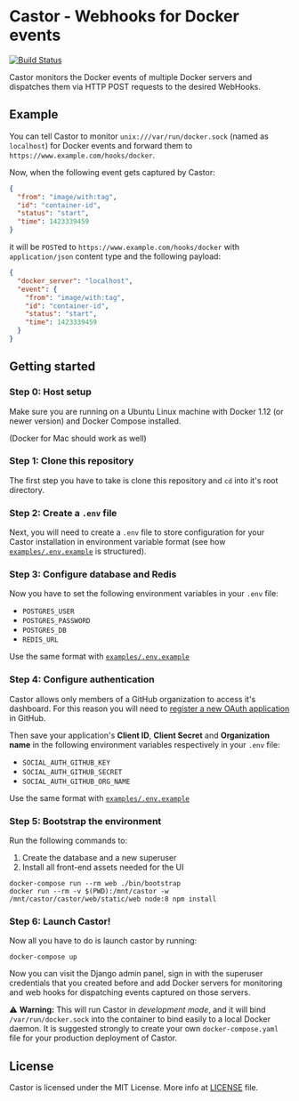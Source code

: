 Castor - Webhooks for Docker events
===================================

[![Build Status](https://travis-ci.org/sourcelair/castor.svg)](https://travis-ci.org/sourcelair/castor)

Castor monitors the Docker events of multiple Docker servers and
dispatches them via HTTP POST requests to the desired WebHooks.

## Example
You can tell Castor to monitor `unix:///var/run/docker.sock` (named as `localhost`) for Docker events and forward them to `https://www.example.com/hooks/docker`.

Now, when the following event gets captured by Castor:

```json
{
  "from": "image/with:tag",
  "id": "container-id",
  "status": "start",
  "time": 1423339459
}
```

it will be `POST`ed to `https://www.example.com/hooks/docker` with `application/json` content type and the following payload:

```json
{
  "docker_server": "localhost",
  "event": {
    "from": "image/with:tag",
    "id": "container-id",
    "status": "start",
    "time": 1423339459
  }
}
```

## Getting started

### Step 0: Host setup
Make sure you are running on a Ubuntu Linux machine with Docker 1.12 (or newer version) and Docker Compose installed.

(Docker for Mac should work as well)

### Step 1: Clone this repository
The first step you have to take is clone this repository and `cd` into it's root directory.

### Step 2: Create a `.env` file
Next, you will need to create a `.env` file to store configuration for your Castor installation in environment variable format (see how [`examples/.env.example`](examples/.env.example) is structured).

### Step 3: Configure database and Redis
Now you have to set the following environment variables in your `.env` file:

- `POSTGRES_USER`
- `POSTGRES_PASSWORD`
- `POSTGRES_DB`
- `REDIS_URL`

Use the same format with [`examples/.env.example`](examples/.env.example)

### Step 4: Configure authentication
Castor allows only members of a GitHub organization to access it's dashboard. For this reason you will need to [register a new OAuth application](https://github.com/settings/applications/new) in GitHub.

Then save your application's **Client ID**, **Client Secret** and **Organization name** in the following environment variables respectively in your `.env` file:

- `SOCIAL_AUTH_GITHUB_KEY`
- `SOCIAL_AUTH_GITHUB_SECRET`
- `SOCIAL_AUTH_GITHUB_ORG_NAME`

Use the same format with [`examples/.env.example`](examples/.env.example)

### Step 5: Bootstrap the environment
Run the following commands to:

1. Create the database and a new superuser
2. Install all front-end assets needed for the UI

```
docker-compose run --rm web ./bin/bootstrap
docker run --rm -v $(PWD):/mnt/castor -w /mnt/castor/castor/web/static/web node:8 npm install
```

### Step 6: Launch Castor!
Now all you have to do is launch castor by running:

```
docker-compose up
```

Now you can visit the Django admin panel, sign in with the superuser credentials that you created before and add Docker servers for monitoring and web hooks for dispatching events captured on those servers.

⚠️ **Warning:** This will run Castor in *development mode*, and it will bind `/var/run/docker.sock` into the container to bind easily to a local Docker daemon. It is suggested strongly to create your own `docker-compose.yaml` file for your production deployment of Castor.

## License
Castor is licensed under the MIT License. More info at [LICENSE](LICENSE) file.
